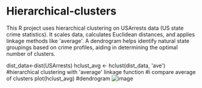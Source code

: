 # Hierarchical-clusters
This R project uses hierarchical clustering on USArrests data (US state crime statistics). It scales data, calculates Euclidean distances, and applies linkage methods like 'average'. A dendrogram helps identify natural state groupings based on crime profiles, aiding in determining the optimal number of clusters.


dist_data<-dist(USArrests)
hclust_avg <- hclust(dist_data, 'ave') #hierarchical clustering with 'average' linkage function #i compare average of clusters
plot(hclust_avg) #dendrogram
![image](https://github.com/user-attachments/assets/887456cb-f849-45c5-abfe-e628372278e2)
